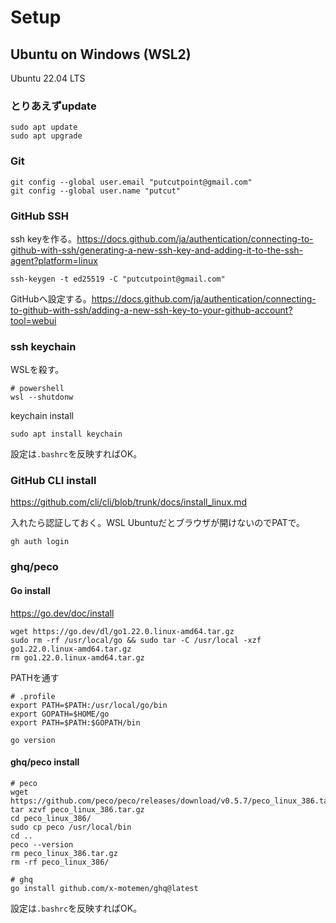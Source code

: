 # Setup
## Ubuntu on Windows (WSL2)
Ubuntu 22.04 LTS

### とりあえずupdate
```
sudo apt update
sudo apt upgrade
```

### Git
```
git config --global user.email "putcutpoint@gmail.com"
git config --global user.name "putcut"
```

### GitHub SSH
ssh keyを作る。https://docs.github.com/ja/authentication/connecting-to-github-with-ssh/generating-a-new-ssh-key-and-adding-it-to-the-ssh-agent?platform=linux
```
ssh-keygen -t ed25519 -C "putcutpoint@gmail.com"
```

GitHubへ設定する。https://docs.github.com/ja/authentication/connecting-to-github-with-ssh/adding-a-new-ssh-key-to-your-github-account?tool=webui

### ssh keychain
WSLを殺す。
```
# powershell
wsl --shutdonw
```

keychain install
```
sudo apt install keychain
```

設定は`.bashrc`を反映すればOK。

### GitHub CLI install
https://github.com/cli/cli/blob/trunk/docs/install_linux.md

入れたら認証しておく。WSL Ubuntuだとブラウザが開けないのでPATで。
```
gh auth login
```

### ghq/peco
#### Go install
https://go.dev/doc/install
```
wget https://go.dev/dl/go1.22.0.linux-amd64.tar.gz
sudo rm -rf /usr/local/go && sudo tar -C /usr/local -xzf go1.22.0.linux-amd64.tar.gz
rm go1.22.0.linux-amd64.tar.gz
```

PATHを通す
```
# .profile
export PATH=$PATH:/usr/local/go/bin
export GOPATH=$HOME/go
export PATH=$PATH:$GOPATH/bin
```

```
go version
```

#### ghq/peco install
```
# peco
wget https://github.com/peco/peco/releases/download/v0.5.7/peco_linux_386.tar.gz
tar xzvf peco_linux_386.tar.gz
cd peco_linux_386/
sudo cp peco /usr/local/bin
cd ..
peco --version
rm peco_linux_386.tar.gz
rm -rf peco_linux_386/

# ghq
go install github.com/x-motemen/ghq@latest
```

設定は`.bashrc`を反映すればOK。
